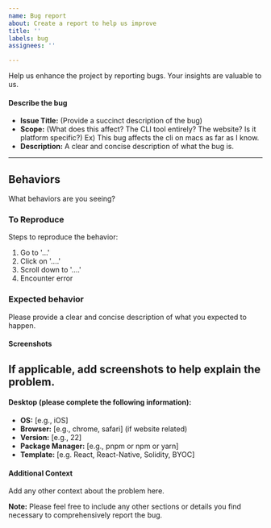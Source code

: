 ```yaml
---
name: Bug report
about: Create a report to help us improve
title: ''
labels: bug
assignees: ''

---
```


Help us enhance the project by reporting bugs. Your insights are valuable to us.

#### Describe the bug
- **Issue Title:** (Provide a succinct description of the bug)
- **Scope:** (What does this affect? The CLI tool entirely? The website? Is it platform specific?)
Ex) This bug affects the cli on macs as far as I know.
- **Description:** A clear and concise description of what the bug is.

---
## Behaviors
What behaviors are you seeing?

### To Reproduce

Steps to reproduce the behavior:
1. Go to '...'
2. Click on '....'
3. Scroll down to '....'
4. Encounter error

### Expected behavior
Please provide a clear and concise description of what you expected to happen.

#### Screenshots
If applicable, add screenshots to help explain the problem.
---

#### Desktop (please complete the following information):

- **OS:** [e.g., iOS]
- **Browser:** [e.g., chrome, safari] (if website related)
- **Version:** [e.g., 22]
- **Package Manager:** [e.g., pnpm or npm or yarn]
- **Template:** [e.g. React, React-Native, Solidity, BYOC]

#### Additional Context
Add any other context about the problem here.

**Note:** Please feel free to include any other sections or details you find necessary to comprehensively report the bug.
